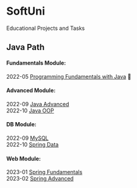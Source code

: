 # SoftUni
Educational Projects and Tasks 

## Java Path
#### Fundamentals Module:
2022-05 [Programming Fundamentals with Java](https://github.com/thrako/java_fundamentals) :page_facing_up:  

#### Advanced Module:
2022-09 [Java Advanced](https://github.com/thrako/java_advanced)  
2022-10 [Java OOP](https://github.com/thrako/java_oop)

#### DB Module:
2022-09 [MySQL](https://github.com/thrako/MySQL)  
2022-10 [Spring Data]()  

#### Web Module:
2023-01 [Spring Fundamentals]()  
2023-02 [Spring Advanced]()  
